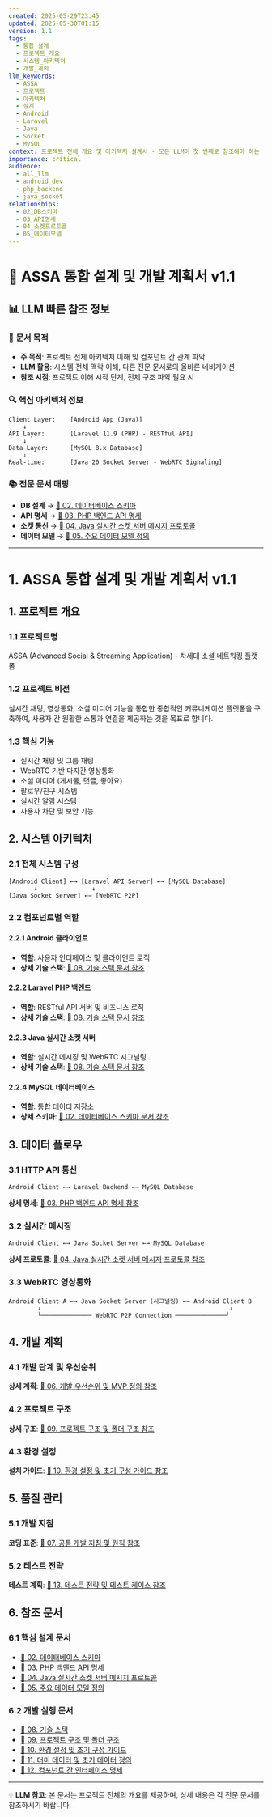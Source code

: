 ```yaml
---
created: 2025-05-29T23:45
updated: 2025-05-30T01:15
version: 1.1
tags:
  - 통합_설계
  - 프로젝트_개요
  - 시스템_아키텍처
  - 개발_계획
llm_keywords:
  - ASSA
  - 프로젝트
  - 아키텍처
  - 설계
  - Android
  - Laravel
  - Java
  - Socket
  - MySQL
context: 프로젝트 전체 개요 및 아키텍처 설계서 - 모든 LLM이 첫 번째로 참조해야 하는 핵심 문서
importance: critical
audience:
  - all_llm
  - android_dev
  - php_backend
  - java_socket
relationships:
  - 02_DB스키마
  - 03_API명세
  - 04_소켓프로토콜
  - 05_데이터모델
---
```


# 🤖 ASSA 통합 설계 및 개발 계획서 v1.1

## 📊 LLM 빠른 참조 정보

### 🎯 **문서 목적**

- **주 목적**: 프로젝트 전체 아키텍처 이해 및 컴포넌트 간 관계 파악
- **LLM 활용**: 시스템 전체 맥락 이해, 다른 전문 문서로의 올바른 네비게이션
- **참조 시점**: 프로젝트 이해 시작 단계, 전체 구조 파악 필요 시

### 🔍 **핵심 아키텍처 정보**

```
Client Layer:    [Android App (Java)]
    ↓
API Layer:       [Laravel 11.9 (PHP) - RESTful API]
    ↓
Data Layer:      [MySQL 8.x Database]
    ↓
Real-time:       [Java 20 Socket Server - WebRTC Signaling]
```

### 📚 **전문 문서 매핑**

- **DB 설계** → [📄 02. 데이터베이스 스키마](./02.%20데이터베이스%20스키마.md)
- **API 명세** → [📄 03. PHP 백엔드 API 명세](./03.%20PHP%20백엔드%20API%20명세.md)
- **소켓 통신** → [📄 04. Java 실시간 소켓 서버 메시지 프로토콜](./04.%20Java%20실시간%20소켓%20서버%20메시지%20프로토콜.md)
- **데이터 모델** → [📄 05. 주요 데이터 모델 정의](./05.%20주요%20데이터%20모델%20정의.md)

---

# 1. ASSA 통합 설계 및 개발 계획서 v1.1

## 1. 프로젝트 개요

### 1.1 프로젝트명

ASSA (Advanced Social & Streaming Application) - 차세대 소셜 네트워킹 플랫폼

### 1.2 프로젝트 비전

실시간 채팅, 영상통화, 소셜 미디어 기능을 통합한 종합적인 커뮤니케이션 플랫폼을 구축하여, 사용자 간 원활한 소통과 연결을 제공하는 것을 목표로 합니다.

### 1.3 핵심 기능

- 실시간 채팅 및 그룹 채팅
- WebRTC 기반 다자간 영상통화
- 소셜 미디어 (게시물, 댓글, 좋아요)
- 팔로우/친구 시스템
- 실시간 알림 시스템
- 사용자 차단 및 보안 기능

## 2. 시스템 아키텍처

### 2.1 전체 시스템 구성

```
[Android Client] ←→ [Laravel API Server] ←→ [MySQL Database]
       ↓               ↓
[Java Socket Server] ←→ [WebRTC P2P]
```

### 2.2 컴포넌트별 역할

#### 2.2.1 Android 클라이언트

- **역할**: 사용자 인터페이스 및 클라이언트 로직
- **상세 기술 스택**: [📄 08. 기술 스택 문서 참조](./08.%20기술%20스택.md#2-android-클라이언트-기술-스택)

#### 2.2.2 Laravel PHP 백엔드

- **역할**: RESTful API 서버 및 비즈니스 로직
- **상세 기술 스택**: [📄 08. 기술 스택 문서 참조](./08.%20기술%20스택.md#3-laravel-백엔드-기술-스택)

#### 2.2.3 Java 실시간 소켓 서버

- **역할**: 실시간 메시징 및 WebRTC 시그널링
- **상세 기술 스택**: [📄 08. 기술 스택 문서 참조](./08.%20기술%20스택.md#4-java-소켓-서버-기술-스택)

#### 2.2.4 MySQL 데이터베이스

- **역할**: 통합 데이터 저장소
- **상세 스키마**: [📄 02. 데이터베이스 스키마 문서 참조](./02.%20데이터베이스%20스키마.md)

## 3. 데이터 플로우

### 3.1 HTTP API 통신

```
Android Client ←→ Laravel Backend ←→ MySQL Database
```

**상세 명세**: [📄 03. PHP 백엔드 API 명세 참조](./03.%20PHP%20백엔드%20API%20명세.md)

### 3.2 실시간 메시징

```
Android Client ←→ Java Socket Server ←→ MySQL Database
```

**상세 프로토콜**: [📄 04. Java 실시간 소켓 서버 메시지 프로토콜 참조](./04.%20Java%20실시간%20소켓%20서버%20메시지%20프로토콜.md)

### 3.3 WebRTC 영상통화

```
Android Client A ←→ Java Socket Server (시그널링) ←→ Android Client B
        ↓                                                    ↓
        └────────────── WebRTC P2P Connection ──────────────┘
```

## 4. 개발 계획

### 4.1 개발 단계 및 우선순위

**상세 계획**: [📄 06. 개발 우선순위 및 MVP 정의 참조](./06.%20개발%20우선순위%20및%20MVP%20정의.md)

### 4.2 프로젝트 구조

**상세 구조**: [📄 09. 프로젝트 구조 및 폴더 구조 참조](./09.%20프로젝트%20구조%20및%20폴더%20구조.md)

### 4.3 환경 설정

**설치 가이드**: [📄 10. 환경 설정 및 초기 구성 가이드 참조](./10.%20환경%20설정%20및%20초기%20구성%20가이드.md)

## 5. 품질 관리

### 5.1 개발 지침

**코딩 표준**: [📄 07. 공통 개발 지침 및 원칙 참조](./07.%20공통%20개발%20지침%20및%20원칙.md)

### 5.2 테스트 전략

**테스트 계획**: [📄 13. 테스트 전략 및 테스트 케이스 참조](./13.%20테스트%20전략%20및%20테스트%20케이스.md)

## 6. 참조 문서

### 6.1 핵심 설계 문서

- [📄 02. 데이터베이스 스키마](./02.%20데이터베이스%20스키마.md)
- [📄 03. PHP 백엔드 API 명세](./03.%20PHP%20백엔드%20API%20명세.md)
- [📄 04. Java 실시간 소켓 서버 메시지 프로토콜](./04.%20Java%20실시간%20소켓%20서버%20메시지%20프로토콜.md)
- [📄 05. 주요 데이터 모델 정의](./05.%20주요%20데이터%20모델%20정의.md)

### 6.2 개발 실행 문서

- [📄 08. 기술 스택](./08.%20기술%20스택.md)
- [📄 09. 프로젝트 구조 및 폴더 구조](./09.%20프로젝트%20구조%20및%20폴더%20구조.md)
- [📄 10. 환경 설정 및 초기 구성 가이드](./10.%20환경%20설정%20및%20초기%20구성%20가이드.md)
- [📄 11. 더미 데이터 및 초기 데이터 정의](./11.%20더미%20데이터%20및%20초기%20데이터%20정의.md)
- [📄 12. 컴포넌트 간 인터페이스 명세](./12.%20컴포넌트%20간%20인터페이스%20명세.md)

---

💡 **LLM 참고**: 본 문서는 프로젝트 전체의 개요를 제공하며, 상세 내용은 각 전문 문서를 참조하시기 바랍니다.
